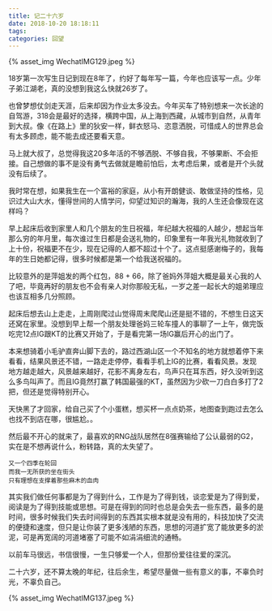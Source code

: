 ```yaml
---
title: 记二十六岁
date: 2018-10-20 18:18:11
tags:
categories: 回望
---
```

{% asset_img WechatIMG129.jpeg %}

18岁第一次写生日记到现在8年了，约好了每年写一篇，今年也应该写一点。少年子弟江湖老，真的没想到我这么快就26岁了。

也曾梦想仗剑走天涯，后来却因为作业太多没去。今年买车了特别想来一次长途的自驾游，318会是最好的选择，横跨中国，从上海到西藏，从城市到自然，从青年到大叔。像《在路上》里的狄安一样，鲜衣怒马、恣意洒脱，可惜成人的世界总会有太多顾虑，能不能去成还要看天意。

马上就大叔了，总觉得我这20多年活的不够洒脱、不够自我，不够果断、不会拒接。自己想做的事不是没有勇气去做就是瞻前怕后，太考虑后果，或者是开个头就没有后续了。

我时常在想，如果我生在一个富裕的家庭，从小有开朗健谈、敢做坚持的性格，见识过大山大水，懂得世间的人情学问，仰望过知识的瀚海，我的人生还会像现在这样吗？

早上起床后收到家里人和几个朋友的生日祝福，年纪越大祝福的人越少，想起当年那么穷的年月里，每次谁过生日都是会送礼物的，印象里有一年我光礼物就收到了上十份，祝福更不在少，现在记得的人都不超过十个了。这点挺感谢梅子的，我每年的生日她都记得，很多时候都是第一个给我送祝福的。

比较意外的是萍姐发的两个红包，88 + 66，除了爸妈外萍姐大概是最关心我的人了吧，毕竟再好的朋友也不会有亲人对你那般无私，一岁之差一起长大的姐弟理应也该互相多几分照顾。

起床后想去山上走走，上周刚爬过山觉得周末爬爬山还是挺不错的，不想生日这天还窝在家里。没想到早上帮一个朋友处理爸妈三轮车撞人的事聊了一上午，做完饭吃完12点IG跟KT的比赛又开始了，于是看完第一场IG赢后开心的出门了。

本来想骑着小毛驴直奔山脚下去的，路过西湖山区一个不知名的地方就想着停下来看看，结果风景还不错，一路走走停停，看看手机上IG的比赛，看看风景。发现地方越走越大，风景越来越好，花影不离身左右，鸟声只在耳东西，好久没听到这么多鸟叫声了。而且IG竟然打赢了韩国最强的KT，虽然因为少砍一刀白白多打了2把，但还是觉得特别开心。

天快黑了才回家，给自己买了个小蛋糕，想买杯一点点奶茶，地图查到跑过去怎么也找不到店在哪，很尴尬。。

然后最不开心的就来了，最喜欢的RNG战队居然在8强赛输给了公认最弱的G2，实在是不想再说什么，粉转路，真的太失望了。

```
又一个四季在轮回
而我一无所获的坐在街头
只有理想在支撑着那些麻木的血肉
```

其实我们做任何事都是为了得到什么，工作是为了得到钱，谈恋爱是为了得到爱，阅读是为了得到技能或思想。可是在得到的同时也总是会失去一些东西，最多的是时间，很多时候我们失去时间得到的东西其实根本就是没有用的，科技加快了交流的便捷和速度，但只是让你装了更多浅陋的东西，思想的河道扩宽了能放更多的淤泥，可是再宽阔的河道堵塞了可能不如涓涓细流的通畅。

以前车马很远，书信很慢，一生只够爱一个人，但那份爱往往爱的深沉。

二十六岁，还不算太晚的年纪，往后余生，希望尽量做一些有意义的事，不辜负时光，不辜负自己。

{% asset_img WechatIMG137.jpeg %}
